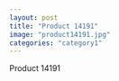 ```yaml
---
layout: post
title: "Product 14191"
image: "product14191.jpg"
categories: "category1"
---
```

Product 14191
